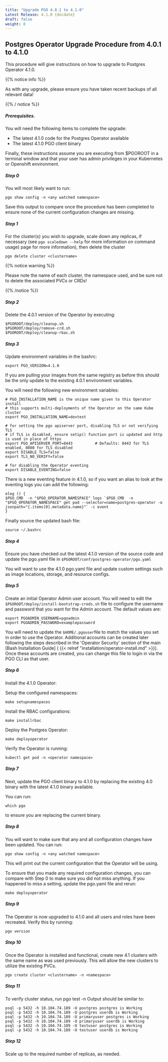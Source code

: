 ```yaml
---
title: "Upgrade PGO 4.0.1 to 4.1.0"
Latest Release: 4.1.0 {docdate}
draft: false
weight: 8
---
```


## Postgres Operator Upgrade Procedure from 4.0.1 to 4.1.0

This procedure will give instructions on how to upgrade to Postgres Operator 4.1.0. 

{{% notice info %}}

As with any upgrade, please ensure you have taken recent backups of all relevant data!

{{% / notice %}}

##### Prerequisites.
You will need the following items to complete the upgrade:

* The latest 4.1.0 code for the Postgres Operator available
* The latest 4.1.0 PGO client binary

Finally, these instructions assume you are executing from $PGOROOT in a terminal window and that your user has admin privileges in your Kubernetes or Openshift environment.

##### Step 0
You will most likely want to run:

    pgo show config -n <any watched namespace>

Save this output to compare once the procedure has been completed to ensure none of the current configuration changes are missing.


##### Step 1
For the cluster(s) you wish to upgrade, scale down any replicas, if necessary (see `pgo scaledown --help` for more information on command usage) page for more information), then delete the cluster

	pgo delete cluster <clustername>

{{% notice warning %}}

Please note the name of each cluster, the namespace used, and be sure not to delete the associated PVCs or CRDs!

{{% /notice %}}


##### Step 2
Delete the 4.0.1 version of the Operator by executing:

	$PGOROOT/deploy/cleanup.sh
	$PGOROOT/deploy/remove-crd.sh
	$PGOROOT/deploy/cleanup-rbac.sh


##### Step 3
Update environment variables in the bashrc:

    export PGO_VERSION=4.1.0

If you are pulling your images from the same registry as before this should be the only update to the existing 4.0.1 environment variables.

You will need the following new environment variables:
```
# PGO_INSTALLATION_NAME is the unique name given to this Operator install
# this supports multi-deployments of the Operator on the same Kube cluster
export PGO_INSTALLATION_NAME=devtest

# for setting the pgo apiserver port, disabling TLS or not verifying TLS
# if TLS is disabled, ensure setip() function port is updated and http is used in place of https
export PGO_APISERVER_PORT=8443          # Defaults: 8443 for TLS enabled, 8080 for TLS disabled
export DISABLE_TLS=false
export TLS_NO_VERIFY=false

# for disabling the Operator eventing
export DISABLE_EVENTING=false
```
There is a new eventing feature in 4.1.0, so if you want an alias to look at the eventing logs you can add the following:
```
elog () {
$PGO_CMD  -n "$PGO_OPERATOR_NAMESPACE" logs `$PGO_CMD  -n "$PGO_OPERATOR_NAMESPACE" get pod --selector=name=postgres-operator -o jsonpath="{.items[0].metadata.name}"` -c event
}
```
Finally source the updated bash file:

    source ~/.bashrc

##### Step 4

Ensure you have checked out the latest 4.1.0 version of the source code and update the pgo.yaml file in `$PGOROOT/conf/postgres-operator/pgo.yaml`

You will want to use the 4.1.0 pgo.yaml file and update custom settings such as image locations, storage, and resource configs.

##### Step 5
Create an initial Operator Admin user account.
You will need to edit the `$PGOROOT/deploy/install-bootstrap-creds.sh` file to configure the username and password that you want for the Admin account. The default values are:
```
export PGOADMIN_USERNAME=pgoadmin
export PGOADMIN_PASSWORD=examplepassword
```
You will need to update the `$HOME/.pgouser`file to match the values you set in order to use the Operator. Additional accounts can be created later following the steps described in the 'Operator Security' section of the main [Bash Installation Guide] ( {{< relref "installation/operator-install.md" >}}). Once these accounts are created, you can change this file to login in via the PGO CLI as that user.

##### Step 6

Install the 4.1.0 Operator:

Setup the configured namespaces:

    make setupnamespaces

Install the RBAC configurations:

    make installrbac

Deploy the Postgres Operator:

    make deployoperator

Verify the Operator is running:

    kubectl get pod -n <operator namespace>

##### Step 7
Next, update the PGO client binary to 4.1.0 by replacing the existing 4.0 binary with the latest 4.1.0 binary available.

You can run: 

    which pgo

to ensure you are replacing the current binary.


##### Step 8
You will want to make sure that any and all configuration changes have been updated.  You can run:

    pgo show config -n <any watched namespace>

This will print out the current configuration that the Operator will be using.

To ensure that you made any required configuration changes, you can compare with Step 0 to make sure you did not miss anything.  If you happened to miss a setting, update the pgo.yaml file and rerun:

    make deployoperator

##### Step 9
The Operator is now upgraded to 4.1.0 and all users and roles have been recreated.
Verify this by running:

    pgo version

##### Step 10
Once the Operator is installed and functional, create new 4.1 clusters with the same name as was used previously. This will allow the new clusters to utilize the existing PVCs.

	pgo create cluster <clustername> -n <namespace>

##### Step 11
To verify cluster status, run 
        pgo test <clustername> -n <namespace>
Output should be similar to:
```
psql -p 5432 -h 10.104.74.189 -U postgres postgres is Working
psql -p 5432 -h 10.104.74.189 -U postgres userdb is Working
psql -p 5432 -h 10.104.74.189 -U primaryuser postgres is Working
psql -p 5432 -h 10.104.74.189 -U primaryuser userdb is Working
psql -p 5432 -h 10.104.74.189 -U testuser postgres is Working
psql -p 5432 -h 10.104.74.189 -U testuser userdb is Working
``` 
##### Step 12
Scale up to the required number of replicas, as needed.

